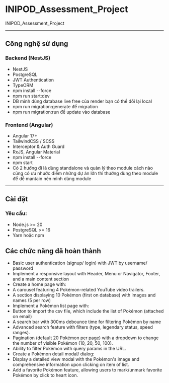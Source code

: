 # INIPOD_Assessment_Project
INIPOD_Assessment_Project

---

##  Công nghệ sử dụng

### Backend (NestJS)
-  NestJS
-  PostgreSQL
-  JWT Authentication
-  TypeORM
-  npm install --force 
-  npm run start:dev
-  DB mình dùng database live free của render bạn có thể đổi lại local
-  npm run migration:generate để migration
-  npm run migration:run để update vào database


### Frontend (Angular)
-  Angular 17+
-  TailwindCSS / SCSS
-  Interceptor & Auth Guard
-  RxJS, Angular Material
-  npm install --force 
-  npm start
-  Có 2 hướng đi là dùng standalone và quản lý theo module cách nào cũng có ưu nhước điểm những dự án lớn thì thường dùng theo  module để dễ mantain nên mình dùng module
---

## Cài đặt

### Yêu cầu:
- Node.js >= 20
- PostgreSQL >= 16
- Yarn hoặc npm

##  Các chức năng đã hoàn thành
-   Basic user authentication (signup/ login) with JWT by username/ password
-	Implement a responsive layout with Header, Menu or Navigator, Footer, and a main content section
-	Create a home page with:
-	A carousel featuring 4 Pokémon-related YouTube video trailers. 
-	A section displaying 10 Pokémon (first on database) with images and names (5 per row)
-	Implement a Pokémon list page with:
-	Button to import the csv file, which include the list of Pokémon (attached on email)
-	A search bar with 300ms debounce time for filtering Pokémon by name
-	Advanced search feature with filters (type, legendary status, speed ranges).
-	Pagination (default 20 Pokémon per page) with a dropdown to change the number of visible Pokémon (10, 20, 50, 100).
-	Ability to filter Pokémon with query params in the URL.
-	Create a Pokémon detail modal/ dialog:
-	Display a detailed view modal with the Pokémon's image and comprehensive information upon clicking on item of list.
-	Add a favorite Pokémon feature, allowing users to mark/unmark favorite Pokémon by click to heart icon.



